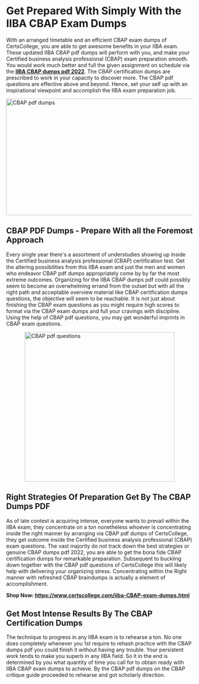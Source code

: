 <h1><strong>Get Prepared With Simply With the IIBA CBAP Exam Dumps&nbsp;</strong></h1>
<p><span style="font-weight: 400;">With an arranged timetable and an efficient  CBAP exam dumps of CertsCollege, you are able to get awesome benefits in your IIBA exam. These updated IIBA CBAP pdf dumps will perform with you, and make your Certified business analysis professional (CBAP) exam preparation smooth. You would work much better and full the given assignment on schedule via the <strong><a href="https://www.certscollege.com/iiba-CBAP-exam-dumps.html">IIBA CBAP dumps pdf 2022</a></strong>. The CBAP certification dumps are prescribed to work in your capacity to discover more. The  CBAP pdf questions are effective above and beyond. Hence, set your self up with an inspirational viewpoint and accomplish the IIBA exam preparation job.&nbsp;</span></p>
<p><span style="font-weight: 400;"><img style="display: block; margin-left: auto; margin-right: auto;" src="https://i.ibb.co/CPDK3ps/Yellow-and-Blue-Initiative-Blog-Banner.png" alt="CBAP pdf dumps" width="559" height="315" /></span></p>
<h2><strong>CBAP PDF Dumps - Prepare With all the Foremost Approach</strong></h2>
<p><span style="font-weight: 400;">Every single year there's a assortment of understudies showing up inside the Certified business analysis professional (CBAP) certification test. Get the altering possibilities from this IIBA exam and just the men and women who endeavor CBAP pdf dumps appropriately come by by far the most extreme outcomes. Organizing for the IIBA CBAP dumps pdf could possibly seem to become an overwhelming errand from the outset but with all the right path and acceptable overview material like CBAP certification dumps questions, the objective will seem to be reachable. It is not just about finishing the CBAP exam questions as you might require high scores to format via the CBAP exam dumps and full your cravings with discipline. Using the help of CBAP pdf questions, you may get wonderful imprints in CBAP exam questions.</span></p>
<p><span style="font-weight: 400;"><a href="https://tinyurl.com/y75zorrk"><img style="display: block; margin-left: auto; margin-right: auto;" src="https://i.ibb.co/9tMrhdY/Teacher-Appreciation-Invitation.png" alt="CBAP pdf questions " width="404" height="404" /></a></span></p>
<h2><strong>Right Strategies Of Preparation Get By The CBAP Dumps PDF</strong></h2>
<p><span style="font-weight: 400;">As of late contest is acquiring intense, everyone wants to prevail within the IIBA exam, they concentrate on a ton nonetheless whoever is concentrating inside the right manner by arranging via CBAP pdf dumps of CertsCollege, they get outcome inside the Certified business analysis professional (CBAP) exam questions. The vast majority do not track down the best strategies or genuine CBAP dumps pdf 2022, you are able to get the bona fide CBAP certification dumps for remarkable preparation. Subsequent to buckling down together with the  CBAP pdf questions of CertsCollege this will likely help with delivering your organizing stress. Concentrating within the Right manner with refreshed CBAP braindumps is actually a element of accomplishment.</span></p>
<p><span style="font-weight: 400;"><strong>Shop Now: <a href="https://www.certscollege.com/iiba-CBAP-exam-dumps.html">https://www.certscollege.com/iiba-CBAP-exam-dumps.html</a></strong></span></p>
<h2><strong>Get Most Intense Results By The CBAP Certification Dumps</strong></h2>
<p><span style="font-weight: 400;">The technique to progress in any IIBA exam is to rehearse a ton. No one does completely whenever you 1st require to rehash practice with the CBAP dumps pdf you could finish it without having any trouble. Your persistent work tends to make you superb in any IIBA field. So it in the end is determined by you what quantity of time you call for to obtain ready with IIBA CBAP exam dumps to achieve. By the CBAP pdf dumps on the CBAP critique guide proceeded to rehearse and got scholarly direction.</span></p>
